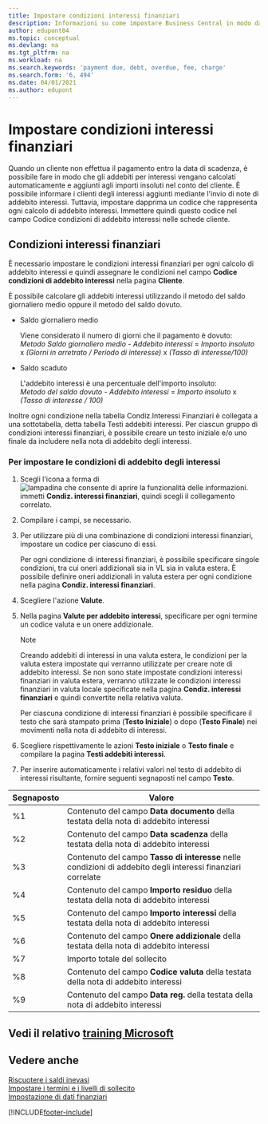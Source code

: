 ```yaml
---
title: Impostare condizioni interessi finanziari
description: Informazioni su come impostare Business Central in modo da poter informare i clienti degli addebiti aggiuntivi inviando note addebito interessi.
author: edupont04
ms.topic: conceptual
ms.devlang: na
ms.tgt_pltfrm: na
ms.workload: na
ms.search.keywords: 'payment due, debt, overdue, fee, charge'
ms.search.form: '6, 494'
ms.date: 04/01/2021
ms.author: edupont
---
```

# <a name="set-up-finance-charge-terms" />Impostare condizioni interessi finanziari

Quando un cliente non effettua il pagamento entro la data di scadenza, è possibile fare in modo che gli addebiti per interessi vengano calcolati automaticamente e aggiunti agli importi insoluti nel conto del cliente. È possibile informare i clienti degli interessi aggiunti mediante l'invio di note di addebito interessi. Tuttavia, impostare dapprima un codice che rappresenta ogni calcolo di addebito interessi. Immettere quindi questo codice nel campo Codice condizioni di addebito interessi nelle schede cliente.  

## <a name="finance-charge-terms" />Condizioni interessi finanziari

È necessario impostare le condizioni interessi finanziari per ogni calcolo di addebito interessi e quindi assegnare le condizioni nel campo **Codice condizioni di addebito interessi** nella pagina **Cliente**.

È possibile calcolare gli addebiti interessi utilizzando il metodo del saldo giornaliero medio oppure il metodo del saldo dovuto.

* Saldo giornaliero medio  
  
  Viene considerato il numero di giorni che il pagamento è dovuto:  
  *Metodo Saldo giornaliero medio* - *Addebito interessi* = *Importo insoluto* x *(Giorni in arretrato / Periodo di interesse)* x *(Tasso di interesse/100)*

* Saldo scaduto  
  
  L'addebito interessi è una percentuale dell'importo insoluto:  
  *Metodo del saldo dovuto* - *Addebito interessi* = *Importo insoluto* x *(Tasso di interesse / 100)*

Inoltre ogni condizione nella tabella Condiz.Interessi Finanziari è collegata a una sottotabella, detta tabella Testi addebiti interessi. Per ciascun gruppo di condizioni interessi finanziari, è possibile creare un testo iniziale e/o uno finale da includere nella nota di addebito degli interessi.

### <a name="to-set-up-finance-charge-terms" />Per impostare le condizioni di addebito degli interessi

1. Scegli l'icona a forma di ![lampadina che consente di aprire la funzionalità delle informazioni.](media/ui-search/search_small.png "Informazioni sull'operazione che si desidera eseguire") immetti **Condiz. interessi finanziari**, quindi scegli il collegamento correlato.  
2. Compilare i campi, se necessario.
3. Per utilizzare più di una combinazione di condizioni interessi finanziari, impostare un codice per ciascuno di essi.

    Per ogni condizione di interessi finanziari, è possibile specificare singole condizioni, tra cui oneri addizionali sia in VL sia in valuta estera. È possibile definire oneri addizionali in valuta estera per ogni condizione nella pagina **Condiz. interessi finanziari**.
4. Scegliere l'azione **Valute**.
5. Nella pagina **Valute per addebito interessi**, specificare per ogni termine un codice valuta e un onere addizionale.

    > [!NOTE]  
    > Creando addebiti di interessi in una valuta estera, le condizioni per la valuta estera impostate qui verranno utilizzate per creare note di addebito interessi. Se non sono state impostate condizioni interessi finanziari in valuta estera, verranno utilizzate le condizioni interessi finanziari in valuta locale specificate nella pagina **Condiz. interessi finanziari** e quindi convertite nella relativa valuta.

    Per ciascuna condizione di interessi finanziari è possibile specificare il testo che sarà stampato prima (**Testo Iniziale**) o dopo (**Testo Finale**) nei movimenti nella nota di addebito di interessi.  
6. Scegliere rispettivamente le azioni **Testo iniziale** o **Testo finale** e compilare la pagina **Testi addebiti interessi**.
7. Per inserire automaticamente i relativi valori nel testo di addebito di interessi risultante, fornire seguenti segnaposti nel campo **Testo**.

|Segnaposto|Valore|  
|-----------------|-----------|  
|%1|Contenuto del campo **Data documento** della testata della nota di addebito interessi|  
|%2|Contenuto del campo **Data scadenza** della testata della nota di addebito interessi|  
|%3|Contenuto del campo **Tasso di interesse** nelle condizioni di addebito degli interessi finanziari correlate|  
|%4|Contenuto del campo **Importo residuo** della testata della nota di addebito interessi|  
|%5|Contenuto del campo **Importo interessi** della testata della nota di addebito interessi|  
|%6|Contenuto del campo **Onere addizionale** della testata della nota di addebito interessi|  
|%7|Importo totale del sollecito|  
|%8|Contenuto del campo **Codice valuta** della testata della nota di addebito interessi|  
|%9|Contenuto del campo **Data reg.** della testata della nota di addebito interessi|  

## <a name="see-related-microsoft-trainingtrainingmodulessend-memos-dynamics-365-business-central" />Vedi il relativo [training Microsoft](/training/modules/send-memos-dynamics-365-business-central/)

## <a name="see-also" />Vedere anche

[Riscuotere i saldi inevasi](receivables-collect-outstanding-balances.md)  
[Impostare i termini e i livelli di sollecito](finance-setup-reminders.md)  
[Impostazione di dati finanziari](finance-setup-finance.md)  


[!INCLUDE[footer-include](includes/footer-banner.md)]
